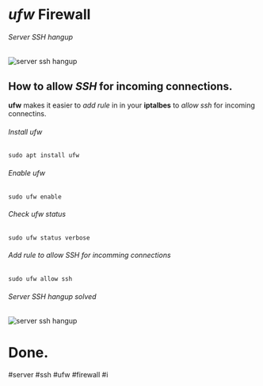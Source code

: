# *ufw* Firewall

###### Server SSH *hangup*
![server ssh hangup](https://github.com/dru18/druBot/blob/master/issue/screenshot/server%20ssh%20hangup%20issue.png)

## How to allow *SSH* for incoming connections.

**ufw** makes it easier to *add rule* in in your **iptalbes** to *allow ssh* for incoming connectins.

###### *Install* ufw

`sudo apt install ufw`

###### *Enable* ufw

`sudo ufw enable`

###### Check ufw *status*

`sudo ufw status verbose`

###### Add rule to *allow SSH* for incomming connections

`sudo ufw allow ssh`

###### Server SSH hangup *solved*
![server ssh hangup](https://github.com/dru18/druBot/blob/master/issue/screenshot/server%20ssh%20hangup%20solved.png)

# Done.

#server #ssh #ufw #firewall #i
